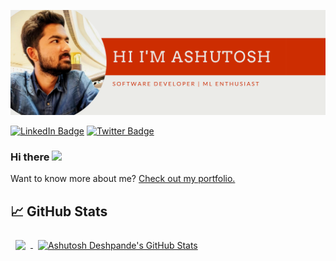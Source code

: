 ![Ashutosh Deshpande's GitHub Banner](./assets/banner.png)

[![LinkedIn Badge](https://img.shields.io/badge/LinkedIn-Profile-informational?style=flat&logo=linkedin&logoColor=white&color=0D76A8)](https://www.linkedin.com/in/ashutoshdeshpande98/)
[![Twitter Badge](https://img.shields.io/badge/Twitter-Profile-informational?style=flat&logo=twitter&logoColor=white&color=1CA2F1)](https://twitter.com/ashu98_)

### Hi there <a href="https://daemonstark.github.io/"><img src="https://media.giphy.com/media/hvRJCLFzcasrR4ia7z/giphy.gif" width="25px"></a>


Want to know more about me? [Check out my portfolio.](https://daemonstark.github.io/)






## 📈 GitHub Stats

<a href="https://github.com/DaemonStark">
  <img align="center" style="margin:0.5rem" src="https://github-readme-stats.vercel.app/api/top-langs/?username=DaemonStarks&hide=html,css&title_color=f3b745&text_color=fff&icon_color=f3b745&bg_color=14171A" />
</a>

<a href="https://github.com/c4tbrilliantthoughts">
  <img align="center" style="margin:0.5rem" src="https://github-readme-stats.vercel.app/api?username=DaemonStark&show_icons=true&line_height=27&count_private=true&title_color=f3b745&text_color=fff&icon_color=fff&bg_color=14171A" alt="Ashutosh Deshpande's GitHub Stats" />
</a>